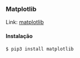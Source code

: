 ### Matplotlib

Link: [matplotlib](https://matplotlib.org)

#### Instalação

`$ pip3 install matplotlib`
